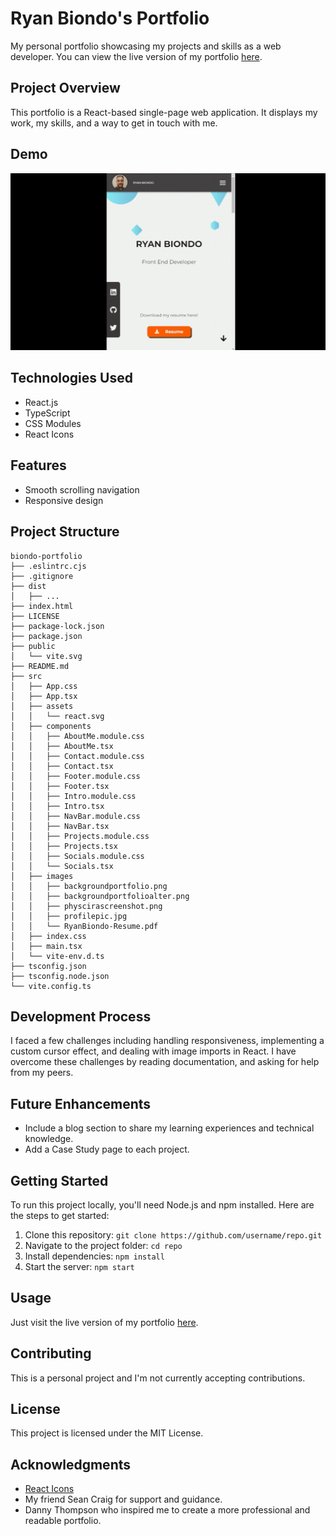 # **Ryan Biondo's Portfolio**

My personal portfolio showcasing my projects and skills as a web developer.
You can view the live version of my portfolio [here](ryanbiondo.com).

## **Project Overview**

This portfolio is a React-based single-page web application. It displays my work, my skills, and a way to get in touch with me.

## **Demo**

<img src="demo.gif" width="800" />

## **Technologies Used**

- React.js
- TypeScript
- CSS Modules
- React Icons

## **Features**

- Smooth scrolling navigation
- Responsive design

## **Project Structure**

```
biondo-portfolio
├── .eslintrc.cjs
├── .gitignore
├── dist
│   ├── ...
├── index.html
├── LICENSE
├── package-lock.json
├── package.json
├── public
│   └── vite.svg
├── README.md
├── src
│   ├── App.css
│   ├── App.tsx
│   ├── assets
│   │   └── react.svg
│   ├── components
│   │   ├── AboutMe.module.css
│   │   ├── AboutMe.tsx
│   │   ├── Contact.module.css
│   │   ├── Contact.tsx
│   │   ├── Footer.module.css
│   │   ├── Footer.tsx
│   │   ├── Intro.module.css
│   │   ├── Intro.tsx
│   │   ├── NavBar.module.css
│   │   ├── NavBar.tsx
│   │   ├── Projects.module.css
│   │   ├── Projects.tsx
│   │   ├── Socials.module.css
│   │   └── Socials.tsx
│   ├── images
│   │   ├── backgroundportfolio.png
│   │   ├── backgroundportfolioalter.png
│   │   ├── physcirascreenshot.png
│   │   ├── profilepic.jpg
│   │   └── RyanBiondo-Resume.pdf
│   ├── index.css
│   ├── main.tsx
│   └── vite-env.d.ts
├── tsconfig.json
├── tsconfig.node.json
└── vite.config.ts
```

## **Development Process**

I faced a few challenges including handling responsiveness, implementing a custom cursor effect, and dealing with image imports in React. I have overcome these challenges by reading documentation, and asking for help from my peers.

## **Future Enhancements**

- Include a blog section to share my learning experiences and technical knowledge.
- Add a Case Study page to each project.

## **Getting Started**

To run this project locally, you'll need Node.js and npm installed. Here are the steps to get started:

1. Clone this repository: `git clone https://github.com/username/repo.git`
2. Navigate to the project folder: `cd repo`
3. Install dependencies: `npm install`
4. Start the server: `npm start`

## **Usage**

Just visit the live version of my portfolio [here](ryanbiondo.com).

## **Contributing**

This is a personal project and I'm not currently accepting contributions.

## **License**

This project is licensed under the MIT License.

## **Acknowledgments**

- [React Icons](https://react-icons.github.io/react-icons/)
- My friend Sean Craig for support and guidance.
- Danny Thompson who inspired me to create a more professional and readable portfolio.
